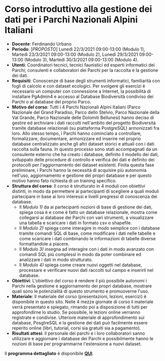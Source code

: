 # Corso introduttivo alla gestione dei dati per i Parchi Nazionali Alpini Italiani

* **Docente**: Ferdinando Urbano  
* **Periodo**: [*PROPOSTO*] Lunedì 22/3/2021 09:00-13:00 (Modulo 1), Martedì 23/3/2021 09:00-13:00 (Modulo 2), Lunedì 29/3/2021 09:00-13:00 (Modulo 3), Martedì 30/3/2021 09:00-13:00 (Modulo 4).  
* **Utenti**: Coordinatori tecnici, tecnici faunistici ed esperti informatici dei Parchi; consulenti e collaboratori dei Parchi per la raccolta e la gestione dei dati.  
* **Requisiti**: Conoscenze di base degli strumenti informatici, familiarità con fogli di calcolo e con dataset ecologici. Per svolgere gli esercizi è necessario un computer con connessione a Internet, la possibilità di installare PgAdmin4 e accesso al Database Biodiversità condiviso dei Parchi o al database del proprio Parco.  
* **Motivo del corso**: Tutti i 4 Parchi Nazionali Alpini Italiani (Parco Nazionale del Grand Paradiso, Parco dello Stelvio, Parco Nazionale della Val Grande, Parco Nazionale delle Dolomiti Bellunesi) hanno deciso di gestire ed archiviare i dati raccolti nell'ambito del progetto Biodiversità tramite database relazionali (su piattaforma PostgreSQL) armonizzati fra loro. Allo stesso tempo, i Parchi hanno cominciato a controllare, formalizzare, documentare, armonizzare ed inserire nel proprio database centralizzato anche gli altri dataset storici e attuali con i dati raccolta sulla fauna. In questo processo sono stati accompagnati da un consulente esterno che ha creato i database, definito il modello dei dati, sviluppato delle procedure di controllo e verifica dei dati e definito dei protocolli per l'aggiornamento dei dataset esistenti. Finita questa fase preliminare, i Parchi hanno la necessità di acquisire più autonomia nell'uso, aggiornamento e gestione dei propri database e per questo motivo hanno fato richiesta di un training specifico.  
* **Struttura del corso**:  Il corso è strutturato in 4 moduli con obiettivi distinti, in modo da permettere ai partecipanti di scegliere a quali moduli partecipare in base ai loro interessi e livelli pregressi di conoscenza dei database.
  * Il *Modulo 1)* da ai partecipanti nozioni di base di gestione dei dati, spiega cosa è e come è fatto un database relazionale, mostra come collegarsi ai database dei Parchi con vari strumenti, a visualizzare una tabella e scaricare i dati in formato csv o shapefile.
  * Il *Modulo 2)* spiega come interagire in modo semplice con i database tramite comandi SQL di base, come modificare i dati nelle tabelle e come scaricare i dati combinando le informazioni di tabelle diverse formattandole a piacere.
  * Il *Modulo 3)* insegna ad interagire con i dati in modo avanzato con comandi SQL più complessi in modo da poter combinare ed analizzare i dati in modo strutturato.
  * Il *Modulo 4)* spiega come creare nuovi oggetti nel database, processare e verificare nuovi dati raccolti sul campo e inserirli nel database.  
* **Obiettivi**: L'obiettivo del corso è rendere il più possibile autonomi i Parchi nella gestione e aggiornamento dei propri database, mostrare quali sono le potenzialità di questo strumento e promuoverne l'uso.  
* **Materiale**: Il materiale del corso (presentazioni, lezioni, esercizi) è disponibile in questo sito. Nelle 4 mezze giornate di corso il materiale verrà presentato e spiegato, rimando poi a disposizione di tutti per approfondirne lo studio. Se possibile, le lezioni online verranno registrate e condivise. Ulteriore materiale di approfondimento sui database, PosgtreSQL e la gestione dei dati può facilmente essere reperito online (libri, tutorial, corsi sia gratuiti sia a pagamento).  
* **Risultati attesi**: Il personale dei parchi e i loro collaboratori sanno utilizzare e aggiornare i database dei Parchi e possibilmente hanno le nozioni di base per programmarne l'estensione a nuovi dataset.  

Il **programma dettagliato** è disponibile [**QUI**](https://github.com/feurbano/gestione_dati_parchi/blob/master/programma.md).
